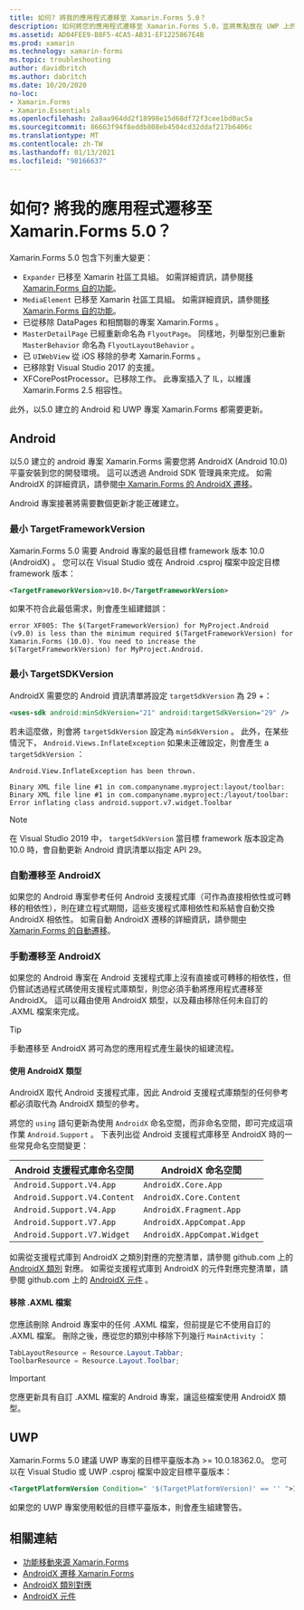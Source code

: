 ```yaml
---
title: 如何? 將我的應用程式遷移至 Xamarin.Forms 5.0？
description: 如何將您的應用程式遷移至 Xamarin.Forms 5.0，並將焦點放在 UWP 上的 Android 上。
ms.assetid: AD04FEE9-B8F5-4CA5-AB31-EF1225867E4B
ms.prod: xamarin
ms.technology: xamarin-forms
ms.topic: troubleshooting
author: davidbritch
ms.author: dabritch
ms.date: 10/20/2020
no-loc:
- Xamarin.Forms
- Xamarin.Essentials
ms.openlocfilehash: 2a8aa964dd2f18998e15d68df72f3cee1bd0ac5a
ms.sourcegitcommit: 86663f94f8eddb808eb4504cd32ddaf217b6406c
ms.translationtype: MT
ms.contentlocale: zh-TW
ms.lasthandoff: 01/13/2021
ms.locfileid: "98166637"
---
```

# <a name="how-do-i-migrate-my-app-to-no-locxamarinforms-50"></a>如何? 將我的應用程式遷移至 Xamarin.Forms 5.0？

Xamarin.Forms 5.0 包含下列重大變更：

- `Expander` 已移至 Xamarin 社區工具組。 如需詳細資訊，請參閱[移 Xamarin.Forms 自的功能](https://github.com/xamarin/XamarinCommunityToolkit/wiki/Features-moved-from-Xamarin.Forms)。
- `MediaElement` 已移至 Xamarin 社區工具組。 如需詳細資訊，請參閱[移 Xamarin.Forms 自的功能](https://github.com/xamarin/XamarinCommunityToolkit/wiki/Features-moved-from-Xamarin.Forms)。
- 已從移除 DataPages 和相關聯的專案 Xamarin.Forms 。
- `MasterDetailPage` 已經重新命名為 `FlyoutPage`。 同樣地，列舉型別已重新 `MasterBehavior` 命名為 `FlyoutLayoutBehavior` 。
- 已 `UIWebView` 從 iOS 移除的參考 Xamarin.Forms 。
- 已移除對 Visual Studio 2017 的支援。
- XFCorePostProcessor。已移除工作。 此專案插入了 IL，以維護 Xamarin.Forms 2.5 相容性。

此外，以5.0 建立的 Android 和 UWP 專案 Xamarin.Forms 都需要更新。

## <a name="android"></a>Android

以5.0 建立的 android 專案 Xamarin.Forms 需要您將 AndroidX (Android 10.0) 平臺安裝到您的開發環境。 這可以透過 Android SDK 管理員來完成。 如需 AndroidX 的詳細資訊，請參閱[中 Xamarin.Forms 的 AndroidX 遷移](~/xamarin-forms/platform/android/androidx-migration.md)。

Android 專案接著將需要數個更新才能正確建立。

### <a name="minimum-targetframeworkversion"></a>最小 TargetFrameworkVersion

Xamarin.Forms 5.0 需要 Android 專案的最低目標 framework 版本 10.0 (AndroidX) 。 您可以在 Visual Studio 或在 Android .csproj 檔案中設定目標 framework 版本：

```xml
<TargetFrameworkVersion>v10.0</TargetFrameworkVersion>
```

如果不符合此最低需求，則會產生組建錯誤：

```
error XF005: The $(TargetFrameworkVersion) for MyProject.Android (v9.0) is less than the minimum required $(TargetFrameworkVersion) for Xamarin.Forms (10.0). You need to increase the $(TargetFrameworkVersion) for MyProject.Android.
```

### <a name="minimum-targetsdkversion"></a>最小 TargetSDKVersion

AndroidX 需要您的 Android 資訊清單將設定 `targetSdkVersion` 為 29 +：

```xml
<uses-sdk android:minSdkVersion="21" android:targetSdkVersion="29" />
```

若未這麼做，則會將 `targetSdkVersion` 設定為 `minSdkVersion` 。 此外，在某些情況下， `Android.Views.InflateException` 如果未正確設定，則會產生 a `targetSdkVersion` ：

```
Android.View.InflateException has been thrown.

Binary XML file line #1 in com.companyname.myproject:layout/toolbar: Binary XML file line #1 in com.companyname.myproject:/layout/toolbar: Error inflating class android.support.v7.widget.Toolbar
```

> [!NOTE]
> 在 Visual Studio 2019 中， `targetSdkVersion` 當目標 framework 版本設定為10.0 時，會自動更新 Android 資訊清單以指定 API 29。

### <a name="automatic-migration-to-androidx"></a>自動遷移至 AndroidX

如果您的 Android 專案參考任何 Android 支援程式庫（可作為直接相依性或可轉移的相依性），則在建立程式期間，這些支援程式庫相依性和系結會自動交換 AndroidX 相依性。 如需自動 AndroidX 遷移的詳細資訊，請參閱[中 Xamarin.Forms 的自動遷移](~/xamarin-forms/platform/android/androidx-migration.md#automatic-migration-in-xamarinforms)。

### <a name="manual-migration-to-androidx"></a>手動遷移至 AndroidX

如果您的 Android 專案在 Android 支援程式庫上沒有直接或可轉移的相依性，但仍嘗試透過程式碼使用支援程式庫類型，則您必須手動將應用程式遷移至 AndroidX。 這可以藉由使用 AndroidX 類型，以及藉由移除任何未自訂的 .AXML 檔案來完成。

> [!TIP]
> 手動遷移至 AndroidX 將可為您的應用程式產生最快的組建流程。

#### <a name="use-androidx-types"></a>使用 AndroidX 類型

AndroidX 取代 Android 支援程式庫，因此 Android 支援程式庫類型的任何參考都必須取代為 AndroidX 類型的參考。

將您的 `using` 語句更新為使用 `AndroidX` 命名空間，而非命名空間，即可完成這項作業 `Android.Support` 。 下表列出從 Android 支援程式庫移至 AndroidX 時的一些常見命名空間變更：

| Android 支援程式庫命名空間 | AndroidX 命名空間 |
| --- | --- |
| `Android.Support.V4.App` | `AndroidX.Core.App` |
| `Android.Support.V4.Content` | `AndroidX.Core.Content` |
| `Android.Support.V4.App` | `AndroidX.Fragment.App` |
| `Android.Support.V7.App` | `AndroidX.AppCompat.App` |
| `Android.Support.V7.Widget` | `AndroidX.AppCompat.Widget` |

如需從支援程式庫到 AndroidX 之類別對應的完整清單，請參閱 github.com 上的 [AndroidX 類別](https://github.com/xamarin/AndroidX/blob/master/mappings/androidx-class-mapping.csv) 對應。 如需從支援程式庫到 AndroidX 的元件對應完整清單，請參閱 github.com 上的 [AndroidX 元件](https://github.com/xamarin/AndroidX/blob/master/mappings/androidx-assemblies.csv) 。

#### <a name="remove-axml-files"></a>移除 .AXML 檔案

您應該刪除 Android 專案中的任何 .AXML 檔案，但前提是它不使用自訂的 .AXML 檔案。 刪除之後，應從您的類別中移除下列幾行 `MainActivity` ：

```csharp
TabLayoutResource = Resource.Layout.Tabbar;
ToolbarResource = Resource.Layout.Toolbar;
```

> [!IMPORTANT]
> 您應更新具有自訂 .AXML 檔案的 Android 專案，讓這些檔案使用 AndroidX 類型。

## <a name="uwp"></a>UWP

Xamarin.Forms 5.0 建議 UWP 專案的目標平臺版本為 >= 10.0.18362.0。 您可以在 Visual Studio 或 UWP .csproj 檔案中設定目標平臺版本：

```xml
<TargetPlatformVersion Condition=" '$(TargetPlatformVersion)' == '' ">10.0.18362.0</TargetPlatformVersion>
```

如果您的 UWP 專案使用較低的目標平臺版本，則會產生組建警告。

## <a name="related-links"></a>相關連結

- [功能移動來源 Xamarin.Forms](https://github.com/xamarin/XamarinCommunityToolkit/wiki/Features-moved-from-Xamarin.Forms)
- [AndroidX 遷移 Xamarin.Forms](~/xamarin-forms/platform/android/androidx-migration.md)
- [AndroidX 類別對應](https://github.com/xamarin/AndroidX/blob/master/mappings/androidx-class-mapping.csv)
- [AndroidX 元件](https://github.com/xamarin/AndroidX/blob/master/mappings/androidx-assemblies.csv)
